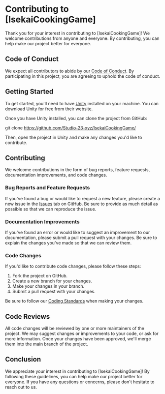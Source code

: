 # Contributing to [IsekaiCookingGame]

Thank you for your interest in contributing to [IsekaiCookingGame]! We welcome contributions from anyone and everyone. By contributing, you can help make our project better for everyone.

## Code of Conduct

We expect all contributors to abide by our [Code of Conduct](https://github.com/Studio-23-xyz/IsekaiCookingGame/blob/main/CODE_OF_CONDUCT.md). By participating in this project, you are agreeing to uphold the code of conduct.

## Getting Started

To get started, you'll need to have [Unity](https://unity.com/) installed on your machine. You can download Unity for free from their website.

Once you have Unity installed, you can clone the project from GitHub:

git clone https://github.com/Studio-23-xyz/IsekaiCookingGame/

Then, open the project in Unity and make any changes you'd like to contribute.

## Contributing

We welcome contributions in the form of bug reports, feature requests, documentation improvements, and code changes.

### Bug Reports and Feature Requests

If you've found a bug or would like to request a new feature, please create a new issue in the [Issues](https://github.com/Studio-23-xyz/IsekaiCookingGame/issues) tab on GitHub. Be sure to provide as much detail as possible so that we can reproduce the issue.

### Documentation Improvements

If you've found an error or would like to suggest an improvement to our documentation, please submit a pull request with your changes. Be sure to explain the changes you've made so that we can review them.

### Code Changes

If you'd like to contribute code changes, please follow these steps:

1. Fork the project on GitHub.
2. Create a new branch for your changes.
3. Make your changes in your branch.
4. Submit a pull request with your changes.

Be sure to follow our [Coding Standards](https://github.com/Studio-23-xyz/IsekaiCookingGame/wiki/Code-Convention) when making your changes.

## Code Reviews

All code changes will be reviewed by one or more maintainers of the project. We may suggest changes or improvements to your code, or ask for more information. Once your changes have been approved, we'll merge them into the main branch of the project.

## Conclusion

We appreciate your interest in contributing to [IsekaiCookingGame]! By following these guidelines, you can help make our project better for everyone. If you have any questions or concerns, please don't hesitate to reach out to us.
